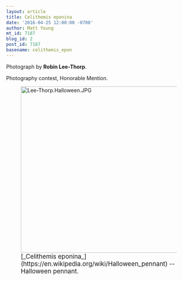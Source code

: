 ```yaml
---
layout: article
title: Celithemis eponina
date: '2016-04-25 12:00:00 -0700'
author: Matt Young
mt_id: 7187
blog_id: 2
post_id: 7187
basename: celithemis_epon
---
```

Photograph by **Robin Lee-Thorp**. 

Photography contest, Honorable Mention.

<figure>
<img src="/PT/uploads/2016/Lee-Thorp.Halloween.JPG" alt="Lee-Thorp.Halloween.JPG" width="582" height="452" />
<figcaption markdown="span">
<big>[_Celithemis eponina_](https://en.wikipedia.org/wiki/Halloween_pennant) -- Halloween pennant.</big>

</figcaption>
</figure>
